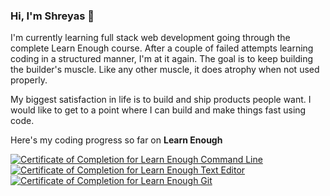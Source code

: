 ### Hi, I'm Shreyas 👋

<!--
**shreyas314159/shreyas314159** is a ✨ _special_ ✨ repository because its `README.md` (this file) appears on your GitHub profile.

Here are some ideas to get you started:

- 🔭 I’m currently working on ...
- 🌱 I’m currently learning ...
- 👯 I’m looking to collaborate on ...
- 🤔 I’m looking for help with ...
- 💬 Ask me about ...
- 📫 How to reach me: ...
- 😄 Pronouns: ...
- ⚡ Fun fact: ...
-->

I'm currently learning full stack web development going through the complete Learn Enough course. After a couple of failed attempts learning coding in a structured manner, I'm at it again. The goal is to keep building the builder's muscle. Like any other muscle, it does atrophy when not used properly.

My biggest satisfaction in life is to build and ship products people want. I would like to get to a point where I can build and make things fast using code. 

Here's my coding progress so far on <strong>Learn Enough</strong>  

<a href="https://www.learnenough.com/certificates/shreyas314159"><img src="https://www.learnenough.com/certificates/shreyas314159/command-line-tutorial.svg" alt="Certificate of Completion for Learn Enough Command Line"></a><a href="https://www.learnenough.com/certificates/shreyas314159"><img src="https://www.learnenough.com/certificates/shreyas314159/text-editor-tutorial.svg" alt="Certificate of Completion for Learn Enough Text Editor"></a><a href="https://www.learnenough.com/certificates/shreyas314159"><img src="https://www.learnenough.com/certificates/shreyas314159/git-tutorial.svg" alt="Certificate of Completion for Learn Enough Git"></a>
